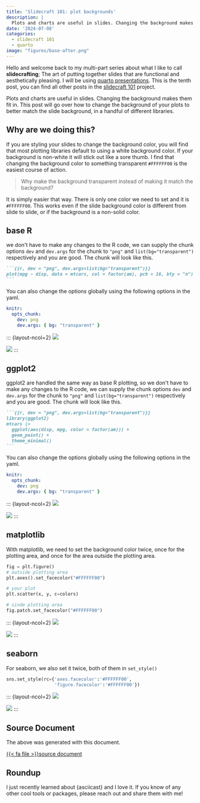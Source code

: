 ```yaml
---
title: 'Slidecraft 101: plot backgrounds'
description: |
  Plots and charts are useful in slides. Changing the background makes them fit in.
date: '2024-07-08'
categories:
  - slidecraft 101
  - quarto
image: "figures/base-after.png"
---
```




Hello and welcome back to my multi-part series about what I like to call **slidecrafting**; The art of putting together slides that are functional and aesthetically pleasing. I will be using [quarto presentations](https://quarto.org/). This is the tenth post, you can find all other posts in the [slidecraft 101](../../project/slidecraft-101/index.qmd#blog-posts) project.

Plots and charts are useful in slides. Changing the background makes them fit in. This post will go over how to change the background of your plots to better match the slide background, in a handful of different libraries.

## Why are we doing this?

If you are styling your slides to change the background color, you will find that most plotting libraries default to using a white background color. If your background is non-white it will stick out like a sore thumb. I find that changing the background color to something transparent `#FFFFFF00` is the easiest course of action.

> Why make the background transparent instead of making it match the background?

It is simply easier that way. There is only one color we need to set and it is `#FFFFFF00`. This works even if the slide background color is different from slide to slide, or if the background is a non-solid color.

## base R

we don't have to make any changes to the R code, we can supply the chunk options `dev` and `dev.args` for the chunk to `"png"` and `list(bg="transparent")` respectively and you are good. The chunk will look like this.

````md
```{{r, dev = "png", dev.args=list(bg="transparent")}}
plot(mpg ~ disp, data = mtcars, col = factor(am), pch = 16, bty = "n")
```
````

You can also change the options globally using the following options in the yaml.

```yaml
knitr:
  opts_chunk:
    dev: png
    dev.args: { bg: "transparent" }
```

::: {layout-ncol=2}
![](figures/base-before.png)

![](figures/base-after.png)
:::

## ggplot2

ggplot2 are handled the same way as base R plotting, so we don't have to make any changes to the R code, we can supply the chunk options `dev` and `dev.args` for the chunk to `"png"` and `list(bg="transparent")` respectively and you are good. The chunk will look like this.

````md
```{{r, dev = "png", dev.args=list(bg="transparent")}}
library(ggplot2)
mtcars |>
  ggplot(aes(disp, mpg, color = factor(am))) +
  geom_point() +
  theme_minimal()
```
````

You can also change the options globally using the following options in the yaml.

```yaml
knitr:
  opts_chunk:
    dev: png
    dev.args: { bg: "transparent" }
```

::: {layout-ncol=2}
![](figures/ggplot2-before.png)

![](figures/ggplot2-after.png)
:::

## matplotlib

With matplotlib, we need to set the background color twice, once for the plotting area, and once for the area outside the plotting area.

```python
fig = plt.figure()
# outside plotting area
plt.axes().set_facecolor("#FFFFFF00")

# your plot
plt.scatter(x, y, c=colors)

# sinde plotting area
fig.patch.set_facecolor("#FFFFFF00")
```

::: {layout-ncol=2}
![](figures/matplotlib-before.png)

![](figures/matplotlib-after.png)
:::

## seaborn

For seaborn, we also set it twice, both of them in `set_style()`

```python
sns.set_style(rc={'axes.facecolor':'#FFFFFF00', 
                  'figure.facecolor':'#FFFFFF00'})
```

::: {layout-ncol=2}
![](figures/seaborn-before.png)

![](figures/seaborn-after.png)
:::

## Source Document

The above was generated with this document.

<a href="_examples.qmd" target="_blank" class="listing-slides btn-links">{{< fa file >}}source document<a>

## Roundup

I just recently learned about {asciicast} and I love it. If you know of any other cool tools or packages, please reach out and share them with me!

